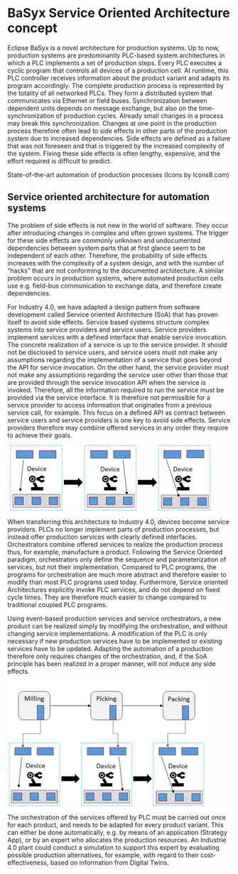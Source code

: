 # BaSyx Service Oriented Architecture concept

Eclipse BaSyx is a novel architecture for production systems. Up to now, production systems are predominantly PLC-based system architectures in which a PLC implements a set of production steps. Every PLC executes a cyclic program that controls all devices of a production cell. At runtime, this PLC controller receives information about the product variant and adapts its program accordingly. The complete production process is represented by the totality of all networked PLCs. They form a distributed system that communicates via Ethernet or field buses. Synchronization between dependent units depends on message exchange, but also on the time-synchronization of production cycles. Already small changes in a process may break this synchronization. Changes at one point in the production process therefore often lead to side effects in other parts of the production system due to increased dependencies. Side effects are defined as a failure that was not foreseen and that is triggered by the increased complexity of the system. Fixing these side effects is often lengthy, expensive, and the effort required is difficult to predict.


State-of-the-art automation of production processes (Icons by Icons8.com)

## Service oriented architecture for automation systems

The problem of side effects is not new in the world of software. They occur after introducing changes in complex and often grown systems. The trigger for these side effects are commonly unknown and undocumented dependencies between system parts that at first glance seem to be independent of each other. Therefore, the probability of side effects increases with the complexity of a system design, and with the number of “hacks” that are not conforming to the documented architecture. A similar problem occurs in production systems, where automated production cells use e.g. field-bus communication to exchange data, and therefore create dependencies.

For Industry 4.0, we have adapted a design pattern from software development called Service oriented Architecture (SoA) that has proven itself to avoid side effects. Service based systems structure complex systems into service providers and service users. Service providers implement services with a defined interface that enable service invocation. The concrete realization of a service is up to the service provider. It should not be disclosed to service users, and service users must not make any assumptions regarding the implementation of a service that goes beyond the API for service invocation. On the other hand, the service provider must not make any assumptions regarding the service user other than those that are provided through the service invocation API when the service is invoked. Therefore, all the information required to run the service must be provided via the service interface. It is therefore not permissible for a service provider to access information that originates from a previous service call, for example. This focus on a defined API as contract between service users and service providers is one key to avoid side effects. Service providers therefore may combine offered services in any order they require to achieve their goals.

![State-of-the-art automation of production processes (Icons by Icons8.com)](./images/Basyx.sop.devif.png)


When transferring this architecture to Industry 4.0, devices become service providers. PLCs no longer implement parts of production processes, but instead offer production services with clearly defined interfaces. Orchestrators combine offered services to realize the production process thus, for example, manufacture a product. Following the Service Oriented paradigm, orchestrators only define the sequence and parameterization of services, but not their implementation. Compared to PLC programs, the programs for orchestration are much more abstract and therefore easier to modify than most PLC programs used today. Furthermore, Service oriented Architectures explicitly invoke PLC services, and do not depend on fixed cycle times. They are therefore much easier to change compared to traditional coupled PLC programs.

Using event-based production services and service orchestrators, a new product can be realized simply by modifying the orchestration, and without changing service implementations. A modification of the PLC is only necessary if new production services have to be implemented or existing services have to be updated. Adapting the automation of a production therefore only requires changes of the orchestration, and, if the SoA principle has been realized in a proper manner, will not induce any side effects.

![Orchestration of a production process (Icons by Icons8.com)](./images/Basyx.sop.orchestration.png)


The orchestration of the services offered by PLC must be carried out once for each product, and needs to be adapted for every product variant. This can either be done automatically, e.g. by means of an application (Strategy App), or by an expert who allocates the production resources. An Industrie 4.0 plant could conduct a simulation to support this expert by evaluating possible production alternatives, for example, with regard to their cost-effectiveness, based on information from Digital Twins.